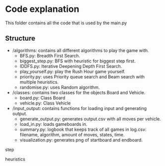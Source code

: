 # Code explanation
This folder contains all the code that is used by the main.py 

## Structure
* /algorithms: contains all different algorithms to play the game with.
    * BFS.py: Breadth First Search.
    * biggest_step.py: BFS with heuristic for biggest step first. 
    * IDDFS.py: Iterative Deepening Depth First Search.
    * play_yourself.py: play the Rush Hour game yourself.
    * priority.py: uses Priority queue search and Beam search with multiple heuristics.
    * randomise.py: uses Random algorithm. 
* /classes: contains two classes for the objects Board and Vehicle. 
    * board.py: Class Board
    * vehicle.py: Class Vehicle
* /input_output: contains functions for loading input and generating output. 
    * generate_output.py: generates output.csv with all moves per vehicle. 
    * load_in.py: loads gameboards in. 
    * summary.py: logbook that keeps track of all games in log.csv: filename, algorithm, amount of moves, states, time.
    * visualization.py: generates png of startboard and endboard. 

step 

heuristics